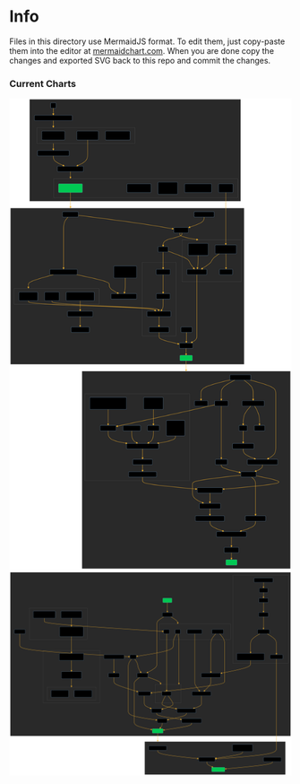 # Info

Files in this directory use MermaidJS format. To edit them, just copy-paste them into the editor at [mermaidchart.com](mermaidchart.com). When you are done copy the changes and exported SVG back to this repo and commit the changes.

### Current Charts

![](LV-Unlock.svg)
![](LV-EV.svg)
